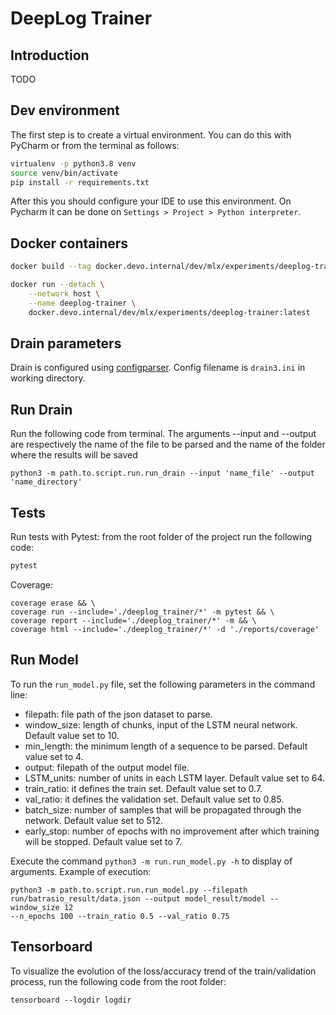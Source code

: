 # DeepLog Trainer

## Introduction

TODO

## Dev environment

The first step is to create a virtual environment. You can do this with PyCharm or from the terminal as follows:

```sh
virtualenv -p python3.8 venv
source venv/bin/activate
pip install -r requirements.txt
```

After this you should configure your IDE to use this environment. On Pycharm it can be done on `Settings > Project > Python interpreter`.

## Docker containers

```sh
docker build --tag docker.devo.internal/dev/mlx/experiments/deeplog-trainer:latest .
```

```sh
docker run --detach \
    --network host \
    --name deeplog-trainer \
    docker.devo.internal/dev/mlx/experiments/deeplog-trainer:latest
```
## Drain parameters
Drain is configured using [configparser](https://docs.python.org/3.4/library/configparser.html). Config filename is `drain3.ini` in working directory.
## Run Drain
Run the following code from terminal. The arguments --input and --output are respectively the name of the file to be parsed and the name of the folder where the results will be saved 
```
python3 -m path.to.script.run.run_drain --input 'name_file' --output 'name_directory'
```
## Tests
Run tests with Pytest: from the root folder of the project run the following code:
```sh
pytest 
```
Coverage:
```
coverage erase && \
coverage run --include='./deeplog_trainer/*' -m pytest && \
coverage report --include='./deeplog_trainer/*' -m && \
coverage html --include='./deeplog_trainer/*' -d './reports/coverage'

```
## Run Model
To run the `run_model.py` file, set the following parameters in the command line:
+ filepath: file path of the json dataset to parse.
+ window_size: length of chunks, input of the LSTM neural network. Default value set to 10.
+ min_length: the minimum length of a sequence to be parsed. Default value set to 4.
+ output: filepath of the output model file.
+ LSTM_units: number of units in each LSTM layer. Default value set to 64.
+ train_ratio: it defines the train set. Default value set to 0.7.
+ val_ratio: it defines the validation set. Default value set to 0.85.
+ batch_size: number of samples that will be propagated through the network. Default value set to 512.
+ early_stop: number of epochs with no improvement after which training will be stopped. Default value set to 7.

Execute the command `python3 -m run.run_model.py -h` to display of arguments.
Example of execution:
```
python3 -m path.to.script.run.run_model.py --filepath run/batrasio_result/data.json --output model_result/model --window_size 12 
--n_epochs 100 --train_ratio 0.5 --val_ratio 0.75
```
## Tensorboard
To visualize the evolution of the loss/accuracy trend of the train/validation process, run the following code from the root folder:
```
tensorboard --logdir logdir
```
